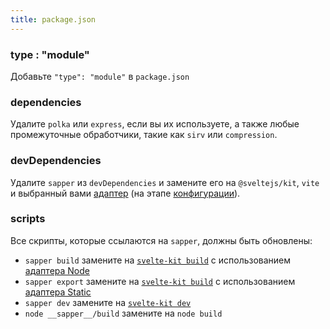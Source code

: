 ```yaml
---
title: package.json
---
```


### type : "module"

Добавьте `"type": "module"` в `package.json`

### dependencies

Удалите `polka` или `express`, если вы их используете, а также любые промежуточные обработчики, такие как `sirv` или `compression`.

### devDependencies

Удалите `sapper` из `devDependencies` и замените его на `@sveltejs/kit`, `vite` и выбранный вами [адаптер](/docs#адаптеры) (на этапе [конфигурации](#файлы-проекта-конфигурация)).

### scripts

<!-- Все скрипты `sapper` должны быть заменены: -->
Все скрипты, которые ссылаются на `sapper`, должны быть обновлены:

<!-- * `sapper build` или `sapper export` замените на [`svelte-kit build`](/docs#svelte-kit-cli-svelte-kit-build) -->
- `sapper build` замените на [`svelte-kit build`](/docs#svelte-kit-cli-svelte-kit-build) с использованием [адаптера Node](/docs#адаптеры)
- `sapper export` замените на [`svelte-kit build`](/docs#svelte-kit-cli-svelte-kit-build) с использованием [адаптера Static](/docs#адаптеры)
- `sapper dev` замените на [`svelte-kit dev`](/docs#svelte-kit-cli-svelte-kit-dev)
- `node __sapper__/build` замените на `node build`

<!-- Кроме того, [`svelte-kit start`](/docs#svelte-kit-cli-svelte-kit-start) заменяет любую команду, которая запускает сервер собранный Sapper. -->
